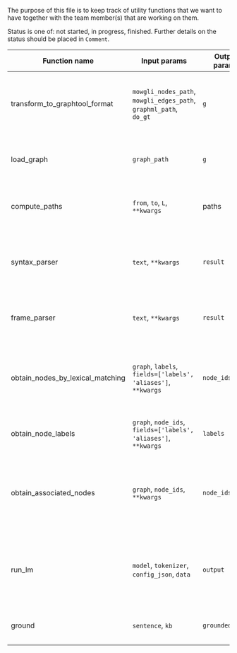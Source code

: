 The purpose of this file is to keep track of utility functions that we want to have together with the team member(s) that are working on them.

Status is one of: not started, in progress, finished. Further details on the status should be placed in `Comment`.

| Function name | Input params | Output params | Function description | Contributor(s) | Status | Comment | File |
| ------------- | ------------- | ------------- | -------------------------- | ------------- | ------------- | ------------- | ------------- |
| transform_to_graphtool_format | `mowgli_nodes_path`, `mowgli_edges_path`, `graphml_path`, `do_gt` | `g` | Load nodes and edges from the MOWGLI structure into graph-ml formats. | Ehsan | implemented v1 | | `utils/gt/io_utils.py` |
| load_graph | `graph_path` | `g` | Load an existing graph in GT or graphml format. | Ehsan | implemented v1 | | `utils/gt/io_utils.py` |
| compute_paths | `from`, `to`, `L`, `**kwargs` | paths | Efficiently compute paths of max length `L` from one node to another. | | | | 
| syntax_parser | `text`, `**kwargs` | `result` | Parse provided text to produce a resulting SRL-like output, e.g., using HCI's parser. | | | |
| frame_parser | `text`, `**kwargs` | `result` | Parse provided text to produce a resulting output mapped to FrameNet. | | | |
| obtain_nodes_by_lexical_matching | `graph`, `labels`, `fields=['labels', 'aliases']`, `**kwargs` | `node_ids` | Obtain list of node IDs based on lexical matching of a bunch of labels over the fields "labels" and/or "aliases". | | | |
| obtain_node_labels | `graph`, `node_ids`, `fields=['labels', 'aliases']`, `**kwargs` | `labels` | Obtain node labels based on a list of node IDs. | | | |
| obtain_associated_nodes | `graph`, `node_ids`, `**kwargs` | `node_ids` | Obtain list of node IDs that are directly connected with the nodes in `node_ids` (either as subjects or objects). | | | |
| run_lm | `model`, `tokenizer`, `config_json`, `data` | `output` | Run a language model on the sentences in `data`, and produce a list of representations called `output`. | | | |
| ground | `sentence`, `kb` | `grounded_objs` | Ground a sentence and link to ConceptNet. | Sameer/Peifeng/Jun | | | |
